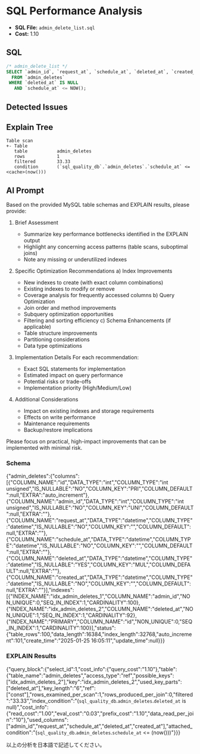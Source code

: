 # SQL Performance Analysis
- **SQL File:** `admin_delete_list.sql`
- **Cost:** 1.10

## SQL
```sql
/* admin_delete_list */
SELECT `admin_id`, `request_at`, `schedule_at`, `deleted_at`, `created_at`
  FROM `admin_deletes`
 WHERE `deleted_at` IS NULL
   AND `schedule_at` <= NOW();

```

## Detected Issues


## Explain Tree
```
Table scan
+- Table
   table           admin_deletes
   rows            1
   filtered        33.33
   condition       (`sql_quality_db`.`admin_deletes`.`schedule_at` <= <cache>(now()))
```

## AI Prompt
Based on the provided MySQL table schemas and EXPLAIN results, please provide:

1. Brief Assessment
   - Summarize key performance bottlenecks identified in the EXPLAIN output
   - Highlight any concerning access patterns (table scans, suboptimal joins)
   - Note any missing or underutilized indexes

2. Specific Optimization Recommendations
   a) Index Improvements
      - New indexes to create (with exact column combinations)
      - Existing indexes to modify or remove
      - Coverage analysis for frequently accessed columns
   b) Query Optimization
      - Join order and method improvements
      - Subquery optimization opportunities
      - Filtering and sorting efficiency
   c) Schema Enhancements (if applicable)
      - Table structure improvements
      - Partitioning considerations
      - Data type optimizations

3. Implementation Details
   For each recommendation:
     - Exact SQL statements for implementation
     - Estimated impact on query performance
     - Potential risks or trade-offs
     - Implementation priority (High/Medium/Low)

4. Additional Considerations
   - Impact on existing indexes and storage requirements
   - Effects on write performance
   - Maintenance requirements
   - Backup/restore implications

Please focus on practical, high-impact improvements that can be implemented with minimal risk.

### Schema
{"admin_deletes":{"columns":[{"COLUMN_NAME":"id","DATA_TYPE":"int","COLUMN_TYPE":"int unsigned","IS_NULLABLE":"NO","COLUMN_KEY":"PRI","COLUMN_DEFAULT":null,"EXTRA":"auto_increment"},{"COLUMN_NAME":"admin_id","DATA_TYPE":"int","COLUMN_TYPE":"int unsigned","IS_NULLABLE":"NO","COLUMN_KEY":"UNI","COLUMN_DEFAULT":null,"EXTRA":""},{"COLUMN_NAME":"request_at","DATA_TYPE":"datetime","COLUMN_TYPE":"datetime","IS_NULLABLE":"NO","COLUMN_KEY":"","COLUMN_DEFAULT":null,"EXTRA":""},{"COLUMN_NAME":"schedule_at","DATA_TYPE":"datetime","COLUMN_TYPE":"datetime","IS_NULLABLE":"NO","COLUMN_KEY":"","COLUMN_DEFAULT":null,"EXTRA":""},{"COLUMN_NAME":"deleted_at","DATA_TYPE":"datetime","COLUMN_TYPE":"datetime","IS_NULLABLE":"YES","COLUMN_KEY":"MUL","COLUMN_DEFAULT":null,"EXTRA":""},{"COLUMN_NAME":"created_at","DATA_TYPE":"datetime","COLUMN_TYPE":"datetime","IS_NULLABLE":"NO","COLUMN_KEY":"","COLUMN_DEFAULT":null,"EXTRA":""}],"indexes":[{"INDEX_NAME":"idx_admin_deletes_1","COLUMN_NAME":"admin_id","NON_UNIQUE":0,"SEQ_IN_INDEX":1,"CARDINALITY":100},{"INDEX_NAME":"idx_admin_deletes_2","COLUMN_NAME":"deleted_at","NON_UNIQUE":1,"SEQ_IN_INDEX":1,"CARDINALITY":92},{"INDEX_NAME":"PRIMARY","COLUMN_NAME":"id","NON_UNIQUE":0,"SEQ_IN_INDEX":1,"CARDINALITY":100}],"status":{"table_rows":100,"data_length":16384,"index_length":32768,"auto_increment":101,"create_time":"2025-01-25 16:05:11","update_time":null}}}

### EXPLAIN Results
{"query_block":{"select_id":1,"cost_info":{"query_cost":"1.10"},"table":{"table_name":"admin_deletes","access_type":"ref","possible_keys":["idx_admin_deletes_2"],"key":"idx_admin_deletes_2","used_key_parts":["deleted_at"],"key_length":"6","ref":["const"],"rows_examined_per_scan":1,"rows_produced_per_join":0,"filtered":"33.33","index_condition":"(`sql_quality_db`.`admin_deletes`.`deleted_at` is null)","cost_info":{"read_cost":"1.00","eval_cost":"0.03","prefix_cost":"1.10","data_read_per_join":"10"},"used_columns":["admin_id","request_at","schedule_at","deleted_at","created_at"],"attached_condition":"(`sql_quality_db`.`admin_deletes`.`schedule_at` <= <cache>(now()))"}}}

以上の分析を日本語で記述してください。